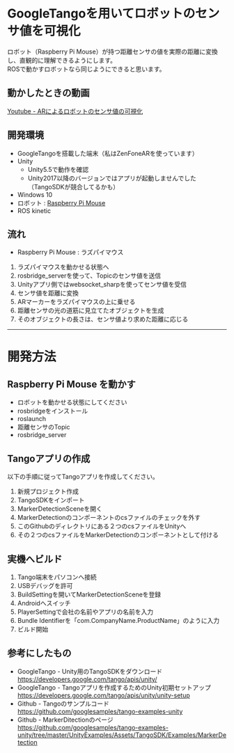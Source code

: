 # GoogleTangoを用いてロボットのセンサ値を可視化
ロボット（Raspberry Pi Mouse）が持つ距離センサの値を実際の距離に変換し、直観的に理解できるようにします。  
ROSで動かすロボットなら同じようにできると思います。

## 動かしたときの動画
[Youtube - ARによるロボットのセンサ値の可視化](https://www.youtube.com/watch?v=CPMrsBE1d30)

## 開発環境
* GoogleTangoを搭載した端末（私はZenFoneARを使っています）
* Unity  
    * Unity5.5で動作を確認  
    * Unity2017以降のバージョンではアプリが起動しませんでした（TangoSDKが競合してるかも）  
* Windows 10  
* ロボット : [Raspberry Pi Mouse](http://products.rt-net.jp/micromouse/raspberry-pi-mouse)  
* ROS kinetic

## 流れ
* Raspberry Pi Mouse : ラズパイマウス
1. ラズパイマウスを動かせる状態へ
2. rosbridge_serverを使って、Topicのセンサ値を送信
3. Unityアプリ側ではwebsocket_sharpを使ってセンサ値を受信
4. センサ値を距離に変換
5. ARマーカーをラズパイマウスの上に乗せる
6. 距離センサの光の道筋に見立てたオブジェクトを生成
7. そのオブジェクトの長さは、センサ値より求めた距離に応じる

---

# 開発方法

## Raspberry Pi Mouse を動かす
* ロボットを動かせる状態にしてください
* rosbridgeをインストール
* roslaunch
* 距離センサのTopic
* rosbridge_server

## Tangoアプリの作成
以下の手順に従ってTangoアプリを作成してください。  
1. 新規プロジェクト作成
2. TangoSDKをインポート
3. MarkerDetectionSceneを開く
4. MarkerDetectionのコンポーネントのcsファイルのチェックを外す
5. このGithubのディレクトリにある２つのcsファイルをUnityへ
6. その２つのcsファイルをMarkerDetectionのコンポーネントとして付ける

## 実機へビルド
1. Tango端末をパソコンへ接続
2. USBデバッグを許可
3. BuildSettingを開いてMarkerDetectionSceneを登録
4. Androidへスイッチ
5. PlayerSettingで会社の名前やアプリの名前を入力
6. Bundle Identifierを「com.CompanyName.ProductName」のように入力
7. ビルド開始

## 参考にしたもの
* GoogleTango - Unity用のTangoSDKをダウンロード  
https://developers.google.com/tango/apis/unity/
* GoogleTango - Tangoアプリを作成するためのUnity初期セットアップ  
https://developers.google.com/tango/apis/unity/unity-setup
* Github - Tangoのサンプルコード  
https://github.com/googlesamples/tango-examples-unity
* Github - MarkerDitectionのページ  
https://github.com/googlesamples/tango-examples-unity/tree/master/UnityExamples/Assets/TangoSDK/Examples/MarkerDetection  

